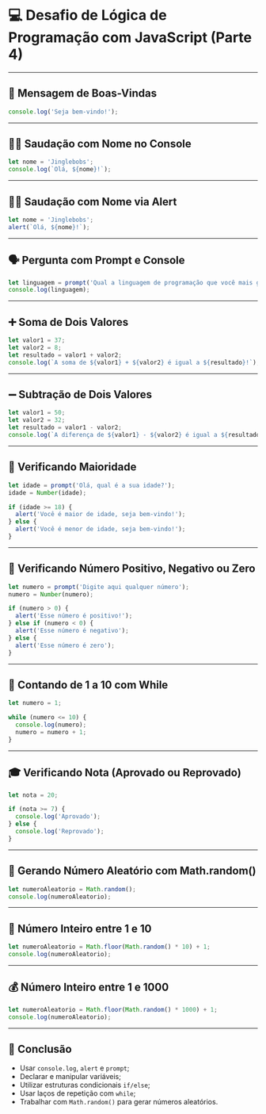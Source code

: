 # 💻 Desafio de Lógica de Programação com JavaScript (Parte 4)

---

## 👋 Mensagem de Boas-Vindas

```javascript
console.log('Seja bem-vindo!');
```

---

## 🙋‍♂️ Saudação com Nome no Console

```javascript
let nome = 'Jinglebobs';
console.log(`Olá, ${nome}!`);
```

---

## 🙋‍♀️ Saudação com Nome via Alert

```javascript
let nome = 'Jinglebobs';
alert(`Olá, ${nome}!`);
```

---

## 🗣️ Pergunta com Prompt e Console

```javascript
let linguagem = prompt('Qual a linguagem de programação que você mais gosta?');
console.log(linguagem);
```

---

## ➕ Soma de Dois Valores

```javascript
let valor1 = 37;
let valor2 = 8;
let resultado = valor1 + valor2;
console.log(`A soma de ${valor1} + ${valor2} é igual a ${resultado}!`);
```

---

## ➖ Subtração de Dois Valores

```javascript
let valor1 = 50;
let valor2 = 32;
let resultado = valor1 - valor2;
console.log(`A diferença de ${valor1} - ${valor2} é igual a ${resultado}!`);
```

---

## 🧒 Verificando Maioridade

```javascript
let idade = prompt('Olá, qual é a sua idade?');
idade = Number(idade);

if (idade >= 18) {
  alert('Você é maior de idade, seja bem-vindo!');
} else {
  alert('Você é menor de idade, seja bem-vindo!');
}
```

---

## 🔢 Verificando Número Positivo, Negativo ou Zero

```javascript
let numero = prompt('Digite aqui qualquer número');
numero = Number(numero);

if (numero > 0) {
  alert('Esse número é positivo!');
} else if (numero < 0) {
  alert('Esse número é negativo');
} else {
  alert('Esse número é zero');
}
```

---

## 🔁 Contando de 1 a 10 com While

```javascript
let numero = 1;

while (numero <= 10) {
  console.log(numero);
  numero = numero + 1;
}
```

---

## 🎓 Verificando Nota (Aprovado ou Reprovado)

```javascript
let nota = 20;

if (nota >= 7) {
  console.log('Aprovado');
} else {
  console.log('Reprovado');
}
```

---

## 🎲 Gerando Número Aleatório com Math.random()

```javascript
let numeroAleatorio = Math.random();
console.log(numeroAleatorio);
```

---

## 🎯 Número Inteiro entre 1 e 10

```javascript
let numeroAleatorio = Math.floor(Math.random() * 10) + 1;
console.log(numeroAleatorio);
```

---

## 💰 Número Inteiro entre 1 e 1000

```javascript
let numeroAleatorio = Math.floor(Math.random() * 1000) + 1;
console.log(numeroAleatorio);
```

---

## 🏁 Conclusão

- Usar `console.log`, `alert` e `prompt`;
- Declarar e manipular variáveis;
- Utilizar estruturas condicionais `if/else`;
- Usar laços de repetição com `while`;
- Trabalhar com `Math.random()` para gerar números aleatórios.
